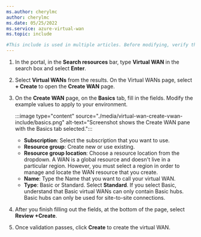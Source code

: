 ```yaml
---
ms.author: cherylmc
author: cherylmc
ms.date: 05/25/2022
ms.service: azure-virtual-wan
ms.topic: include

#This include is used in multiple articles. Before modifying, verify that any changes apply to all articles that use this include.
---
```


1. In the portal, in the **Search resources** bar, type **Virtual WAN** in the search box and select **Enter**.

1. Select **Virtual WANs** from the results. On the Virtual WANs page, select **+ Create** to open the **Create WAN** page.

1. On the **Create WAN** page, on the **Basics** tab, fill in the fields. Modify the example values to apply to your environment.

   :::image type="content" source="./media/virtual-wan-create-vwan-include/basics.png" alt-text="Screenshot shows the Create WAN pane with the Basics tab selected.":::

   * **Subscription**: Select the subscription that you want to use.
   * **Resource group**: Create new or use existing.
   * **Resource group location**: Choose a resource location from the dropdown. A WAN is a global resource and doesn't live in a particular region. However, you must select a region in order to manage and locate the WAN resource that you create.
   * **Name**: Type the Name that you want to call your virtual WAN.
   * **Type**: Basic or Standard. Select **Standard**. If you select Basic, understand that Basic virtual WANs can only contain Basic hubs. Basic hubs can only be used for site-to-site connections.

1. After you finish filling out the fields, at the bottom of the page, select **Review +Create**.

1. Once validation passes, click **Create** to create the virtual WAN.
